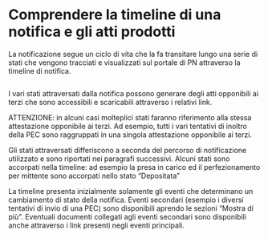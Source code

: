 # Comprendere la timeline di una notifica e gli atti prodotti

La notificazione segue un ciclo di vita che la fa transitare lungo una serie di stati che vengono tracciati e visualizzati sul portale di PN attraverso la timeline di notifica.

&#x20;

<figure><img src="../../.gitbook/assets/image (8).png" alt=""><figcaption></figcaption></figure>

&#x20;I vari stati attraversati dalla notifica possono generare degli atti opponibili ai terzi che sono accessibili e scaricabili attraverso i relativi link.

ATTENZIONE: in alcuni casi molteplici stati faranno riferimento alla stessa attestazione opponibile ai terzi. Ad esempio, tutti i vari tentativi di inoltro della PEC sono raggruppati in una singola attestazione opponibile ai terzi.

Gli stati attraversati differiscono a seconda del percorso di notificazione utilizzato e sono riportati nei paragrafi successivi. Alcuni stati sono accorpati nella timeline: ad esempio la presa in carico ed il perfezionamento per mittente sono accorpati nello stato “Depositata”

La timeline presenta inizialmente solamente gli eventi che determinano un cambiamento di stato della notifica. Eventi secondari (esempio i diversi tentativi di invio di una PEC) sono disponibili aprendo le sezioni “Mostra di più”. Eventuali documenti collegati agli eventi secondari sono disponibili anche attraverso i link presenti negli eventi principali.
